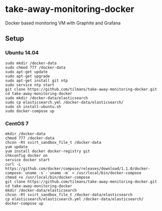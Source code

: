 # take-away-monitoring-docker
Docker based monitoring VM with Graphite and Grafana

## Setup
### Ubuntu 14.04

	sudo mkdir /docker-data
	sudo chmod 777 /docker-data
	sudo apt-get update
	sudo apt-get upgrade
	sudo apt-get install git ntp
	sudo service ntp start
	git clone https://github.com/tilmans/take-away-monitoring-docker.git
	cd take-away-monitoring-docker
	sudo mkdir /docker-data/elasticsearch
	sudo cp elasticsearch.yml /docker-data/elasticsearch/
	sudo sh install-ubuntu.sh
	sudo docker-compose up

### CentOS 7

	mkdir /docker-data
	chmod 777 /docker-data
	chcon -Rt svirt_sandbox_file_t /docker-data
	yum update
	yum install docker docker-registry git
	chkconfig docker on
	service docker start
	curl -L https://github.com/docker/compose/releases/download/1.1.0/docker-compose-`uname -s`-`uname -m` > /usr/local/bin/docker-compose
	chmod +x /usr/local/bin/docker-compose
	git clone https://github.com/tilmans/take-away-monitoring-docker.git
	cd take-away-monitoring-docker
	mkdir /docker-data/elasticsearch
	chcon -Rt svirt_sandbox_file_t /docker-data/elasticsearch
	cp elasticsearch/elasticsearch.yml /docker-data/elasticsearch/
	docker-compose up

